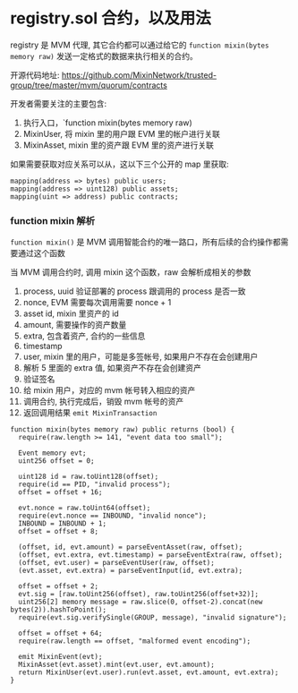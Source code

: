 # registry.sol 合约，以及用法

registry 是 MVM 代理, 其它合约都可以通过给它的 `function mixin(bytes memory raw)` 发送一定格式的数据来执行相关的合约。

开源代码地址: https://github.com/MixinNetwork/trusted-group/tree/master/mvm/quorum/contracts

开发者需要关注的主要包含:

1. 执行入口，`function mixin(bytes memory raw)
2. MixinUser, 将 mixin 里的用户跟 EVM 里的帐户进行关联
3. MixinAsset, mixin 里的资产跟 EVM 里的资产进行关联

如果需要获取对应关系可以从，这以下三个公开的 map 里获取:

```
mapping(address => bytes) public users;
mapping(address => uint128) public assets;
mapping(uint => address) public contracts;
```

### function mixin 解析

`function mixin()` 是 MVM 调用智能合约的唯一路口，所有后续的合约操作都需要通过这个函数

当 MVM 调用合约时, 调用 mixin 这个函数，raw 会解析成相关的参数
1. process, uuid 验证部署的 process 跟调用的 process 是否一致
2. nonce, EVM 需要每次调用需要 nonce + 1
3. asset id, mixin 里资产的 id
4. amount, 需要操作的资产数量
5. extra, 包含着资产, 合约的一些信息
6. timestamp
7. user, mixin 里的用户，可能是多签帐号, 如果用户不存在会创建用户
8. 解析 5 里面的 extra 值, 如果资产不存在会创建资产
9. 验证签名
10. 给 mixin 用户，对应的 mvm 帐号转入相应的资产
11. 调用合约, 执行完成后，销毁 mvm 帐号的资产
12. 返回调用结果 `emit MixinTransaction`

```solidity
function mixin(bytes memory raw) public returns (bool) {
  require(raw.length >= 141, "event data too small");

  Event memory evt;
  uint256 offset = 0;

  uint128 id = raw.toUint128(offset);
  require(id == PID, "invalid process");
  offset = offset + 16;

  evt.nonce = raw.toUint64(offset);
  require(evt.nonce == INBOUND, "invalid nonce");
  INBOUND = INBOUND + 1;
  offset = offset + 8;

  (offset, id, evt.amount) = parseEventAsset(raw, offset);
  (offset, evt.extra, evt.timestamp) = parseEventExtra(raw, offset);
  (offset, evt.user) = parseEventUser(raw, offset);
  (evt.asset, evt.extra) = parseEventInput(id, evt.extra);

  offset = offset + 2;
  evt.sig = [raw.toUint256(offset), raw.toUint256(offset+32)];
  uint256[2] memory message = raw.slice(0, offset-2).concat(new bytes(2)).hashToPoint();
  require(evt.sig.verifySingle(GROUP, message), "invalid signature");

  offset = offset + 64;
  require(raw.length == offset, "malformed event encoding");

  emit MixinEvent(evt);
  MixinAsset(evt.asset).mint(evt.user, evt.amount);
  return MixinUser(evt.user).run(evt.asset, evt.amount, evt.extra);
}
```
